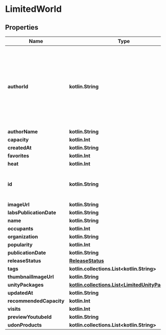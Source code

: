 
# LimitedWorld

## Properties
Name | Type | Description | Notes
------------ | ------------- | ------------- | -------------
**authorId** | **kotlin.String** | A users unique ID, usually in the form of &#x60;usr_c1644b5b-3ca4-45b4-97c6-a2a0de70d469&#x60;. Legacy players can have old IDs in the form of &#x60;8JoV9XEdpo&#x60;. The ID can never be changed. | 
**authorName** | **kotlin.String** |  | 
**capacity** | **kotlin.Int** |  | 
**createdAt** | **kotlin.String** |  | 
**favorites** | **kotlin.Int** |  | 
**heat** | **kotlin.Int** |  | 
**id** | **kotlin.String** | WorldID be \&quot;offline\&quot; on User profiles if you are not friends with that user. | 
**imageUrl** | **kotlin.String** |  | 
**labsPublicationDate** | **kotlin.String** |  | 
**name** | **kotlin.String** |  | 
**occupants** | **kotlin.Int** |  | 
**organization** | **kotlin.String** |  | 
**popularity** | **kotlin.Int** |  | 
**publicationDate** | **kotlin.String** |  | 
**releaseStatus** | [**ReleaseStatus**](ReleaseStatus.md) |  | 
**tags** | **kotlin.collections.List&lt;kotlin.String&gt;** |   | 
**thumbnailImageUrl** | **kotlin.String** |  | 
**unityPackages** | [**kotlin.collections.List&lt;LimitedUnityPackage&gt;**](LimitedUnityPackage.md) |   | 
**updatedAt** | **kotlin.String** |  | 
**recommendedCapacity** | **kotlin.Int** |  |  [optional]
**visits** | **kotlin.Int** |  |  [optional]
**previewYoutubeId** | **kotlin.String** |  |  [optional]
**udonProducts** | **kotlin.collections.List&lt;kotlin.String&gt;** |  |  [optional]



